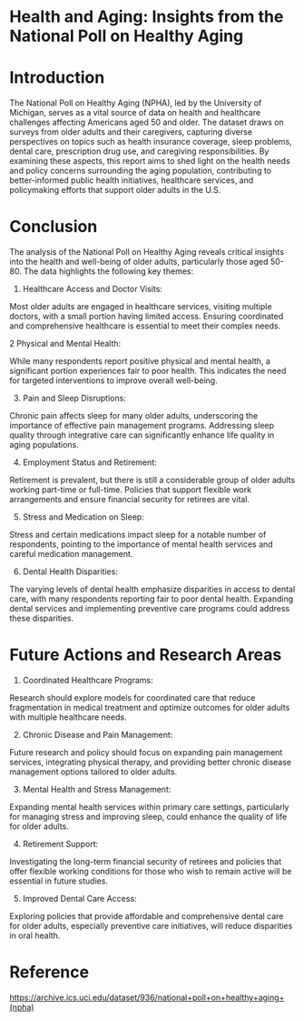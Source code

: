 # Health and Aging: Insights from the National Poll on Healthy Aging
# Introduction

The National Poll on Healthy Aging (NPHA), led by the University of Michigan, serves as a vital source of data on health and healthcare challenges affecting Americans aged 50 and older. The dataset draws on surveys from older adults and their caregivers, capturing diverse perspectives on topics such as health insurance coverage, sleep problems, dental care, prescription drug use, and caregiving responsibilities. By examining these aspects, this report aims to shed light on the health needs and policy concerns surrounding the aging population, contributing to better-informed public health initiatives, healthcare services, and policymaking efforts that support older adults in the U.S. 

# Conclusion

The analysis of the National Poll on Healthy Aging reveals critical insights into the health and well-being of older adults, particularly those aged 50-80. The data highlights the following key themes:

1. Healthcare Access and Doctor Visits: 

Most older adults are engaged in healthcare services, visiting multiple doctors, with a small portion having limited access. Ensuring coordinated and comprehensive healthcare is essential to meet their complex needs.

2 Physical and Mental Health: 

While many respondents report positive physical and mental health, a significant portion experiences fair to poor health. This indicates the need for targeted interventions to improve overall well-being.

3. Pain and Sleep Disruptions: 

Chronic pain affects sleep for many older adults, underscoring the importance of effective pain management programs. Addressing sleep quality through integrative care can significantly enhance life quality in aging populations.

4. Employment Status and Retirement: 

Retirement is prevalent, but there is still a considerable group of older adults working part-time or full-time. Policies that support flexible work arrangements and ensure financial security for retirees are vital.

5. Stress and Medication on Sleep: 

Stress and certain medications impact sleep for a notable number of respondents, pointing to the importance of mental health services and careful medication management.

6. Dental Health Disparities: 

The varying levels of dental health emphasize disparities in access to dental care, with many respondents reporting fair to poor dental health. Expanding dental services and implementing preventive care programs could address these disparities.


# Future Actions and Research Areas

1. Coordinated Healthcare Programs: 

Research should explore models for coordinated care that reduce fragmentation in medical treatment and optimize outcomes for older adults with multiple healthcare needs.

2. Chronic Disease and Pain Management: 

Future research and policy should focus on expanding pain management services, integrating physical therapy, and providing better chronic disease management options tailored to older adults.

3. Mental Health and Stress Management: 

Expanding mental health services within primary care settings, particularly for managing stress and improving sleep, could enhance the quality of life for older adults.

4. Retirement Support: 

Investigating the long-term financial security of retirees and policies that offer flexible working conditions for those who wish to remain active will be essential in future studies.

5. Improved Dental Care Access: 

Exploring policies that provide affordable and comprehensive dental care for older adults, especially preventive care initiatives, will reduce disparities in oral health.

# Reference
https://archive.ics.uci.edu/dataset/936/national+poll+on+healthy+aging+(npha)
